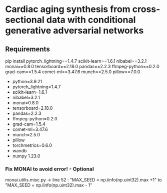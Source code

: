 # Cardiac aging synthesis from cross-sectional data with conditional generative adversarial networks

## Requirements
 pip install pytorch_lightning==1.4.7 scikit-learn==1.6.1 nibabel==3.2.1 monai==0.8.0 tensorboard==2.18.0 pandas==2.2.3 ffmpeg-python==0.2.0 grad-cam==1.5.4 comet-ml==3.47.6 munch==2.5.0 pillow==7.0.0
- python=3.9.21
- pytorch_lightning=1.4.7
- scikit-learn=1.6.1
- nibabel=3.2.1
- monai=0.8.0
- tensorboard=2.18.0
- pandas=2.2.3
- ffmpeg-python=0.2.0
- grad-cam=1.5.4
- comet-ml=3.47.6
- munch=2.5.0
- pillow
- torchmetrics=0.6.0
- wandb
- numpy 1.23.0

### Fix MONAI to avoid error! - Optional
monai.utilis.misc.py -> line 52 : "MAX_SEED = np.iinfo(np.uint32).max +1" to "MAX_SEED = np.iinfo(np.uint32).max - 1"
